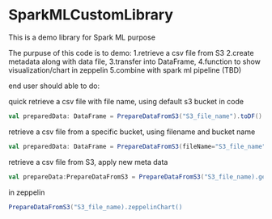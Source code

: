 # SparkMLCustomLibrary
This is a demo library for Spark ML purpose

The purpuse of this code is to demo:
1.retrieve a csv file from S3
2.create metadata along with data file,
3.transfer into DataFrame,
4.function to show visualization/chart in zeppelin 
5.combine with spark ml pipeline (TBD)

end user should able to do:

quick retrieve a csv file with file name, using default s3 bucket in code
```scala
val preparedData: DataFrame = PrepareDataFromS3("S3_file_name").toDF() 
```

retrieve a csv file from a specific bucket, using filename and bucket name
```scala
val preparedData: DataFrame = PrepareDataFromS3(fileName="S3_file_name", bucket="bucket_name").toDF() //use specific s3 bucket
```

retrieve a csv file from S3, apply new meta data
```scala
val prepareData:PrepareDataFromS3 = PrepareDataFromS3("S3_file_name).getAndApplyMeta("new meta data")
```

in zeppelin
```scala
PrepareDataFromS3("S3_file_name).zeppelinChart()
```